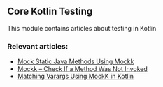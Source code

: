 ## Core Kotlin Testing

This module contains articles about testing in Kotlin

### Relevant articles:
- [Mock Static Java Methods Using Mockk](https://www.baeldung.com/kotlin/mockk-mock-static-methods)
- [Mockk – Check If a Method Was Not Invoked](https://www.baeldung.com/kotlin/mockk-check-method-invoked)
- [Matching Varargs Using MockK in Kotlin](https://www.baeldung.com/kotlin/mockk-matching-varargs)

